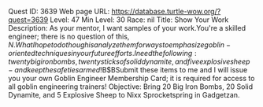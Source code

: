 Quest ID: 3639
Web page URL: https://database.turtle-wow.org/?quest=3639
Level: 47
Min Level: 30
Race: nil
Title: Show Your Work
Description: As your mentor, I want samples of your work.You're a skilled engineer; there is no question of this, $N.What I hope to do though is analyze them for ways to emphasize goblin-oriented techniques in your future efforts.I need the following: twenty big iron bombs, twenty sticks of solid dynamite, and five explosive sheep - and keep the safeties armed!$B$BSubmit these items to me and I will issue you your own Goblin Engineer Membership Card; it is required for access to all goblin engineering trainers!
Objective: Bring 20 Big Iron Bombs, 20 Solid Dynamite, and 5 Explosive Sheep to Nixx Sprocketspring in Gadgetzan.
